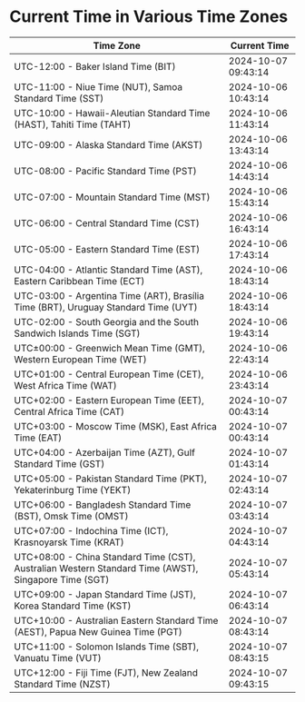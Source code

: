 # Current Time in Various Time Zones

| Time Zone | Current Time |
|-----------|--------------|
| UTC-12:00 - Baker Island Time (BIT) | 2024-10-07 09:43:14 |
| UTC-11:00 - Niue Time (NUT), Samoa Standard Time (SST) | 2024-10-06 10:43:14 |
| UTC-10:00 - Hawaii-Aleutian Standard Time (HAST), Tahiti Time (TAHT) | 2024-10-06 11:43:14 |
| UTC-09:00 - Alaska Standard Time (AKST) | 2024-10-06 13:43:14 |
| UTC-08:00 - Pacific Standard Time (PST) | 2024-10-06 14:43:14 |
| UTC-07:00 - Mountain Standard Time (MST) | 2024-10-06 15:43:14 |
| UTC-06:00 - Central Standard Time (CST) | 2024-10-06 16:43:14 |
| UTC-05:00 - Eastern Standard Time (EST) | 2024-10-06 17:43:14 |
| UTC-04:00 - Atlantic Standard Time (AST), Eastern Caribbean Time (ECT) | 2024-10-06 18:43:14 |
| UTC-03:00 - Argentina Time (ART), Brasília Time (BRT), Uruguay Standard Time (UYT) | 2024-10-06 18:43:14 |
| UTC-02:00 - South Georgia and the South Sandwich Islands Time (SGT) | 2024-10-06 19:43:14 |
| UTC±00:00 - Greenwich Mean Time (GMT), Western European Time (WET) | 2024-10-06 22:43:14 |
| UTC+01:00 - Central European Time (CET), West Africa Time (WAT) | 2024-10-06 23:43:14 |
| UTC+02:00 - Eastern European Time (EET), Central Africa Time (CAT) | 2024-10-07 00:43:14 |
| UTC+03:00 - Moscow Time (MSK), East Africa Time (EAT) | 2024-10-07 00:43:14 |
| UTC+04:00 - Azerbaijan Time (AZT), Gulf Standard Time (GST) | 2024-10-07 01:43:14 |
| UTC+05:00 - Pakistan Standard Time (PKT), Yekaterinburg Time (YEKT) | 2024-10-07 02:43:14 |
| UTC+06:00 - Bangladesh Standard Time (BST), Omsk Time (OMST) | 2024-10-07 03:43:14 |
| UTC+07:00 - Indochina Time (ICT), Krasnoyarsk Time (KRAT) | 2024-10-07 04:43:14 |
| UTC+08:00 - China Standard Time (CST), Australian Western Standard Time (AWST), Singapore Time (SGT) | 2024-10-07 05:43:14 |
| UTC+09:00 - Japan Standard Time (JST), Korea Standard Time (KST) | 2024-10-07 06:43:14 |
| UTC+10:00 - Australian Eastern Standard Time (AEST), Papua New Guinea Time (PGT) | 2024-10-07 08:43:14 |
| UTC+11:00 - Solomon Islands Time (SBT), Vanuatu Time (VUT) | 2024-10-07 08:43:15 |
| UTC+12:00 - Fiji Time (FJT), New Zealand Standard Time (NZST) | 2024-10-07 09:43:15 |
